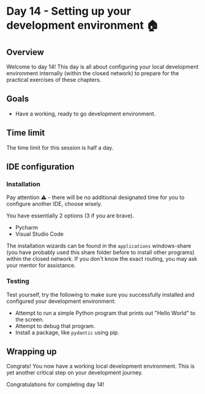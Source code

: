 # Day 14 - Setting up your development environment 🏠

## Overview

Welcome to day 14! This day is all about configuring your local development environment internally (within the closed network) to prepare for the practical exercises of these chapters.

## Goals

- Have a working, ready to go development environment.

## Time limit

The time limit for this session is half a day.

## IDE configuration

### Installation

Pay attention ⚠️ - there will be no additional designated time for you to configure another IDE, choose wisely.

You have essentially 2 options (3 if you are brave).

- Pycharm
- Visual Studio Code

The installation wizards can be found in the `applications` windows-share (you have probably used this share folder before to install other programs) within the closed network. If you don't know the exact routing, you may ask your mentor for assistance.

### Testing

Test yourself, try the following to make sure you successfully installed and configured your development environment:

- Attempt to run a simple Python program that prints out "Hello World" to the screen.
- Attempt to debug that program.
- Install a package, like `pydantic` using pip.

## Wrapping up

Congrats! You now have a working local development environment. This is yet another critical step on your development journey.

Congratulations for completing day 14!
